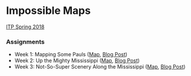 # Impossible Maps
[ITP Spring 2018](https://github.com/MimiOnuoha/Impossible-Maps)
### Assignments
* Week 1: Mapping Some Pauls ([Map](https://ellennickles.github.io/impossible-maps/week1.html), [Blog Post](https://ellennickles.com/itpblog/2018/3/25/week-8-mapping-some-pauls/))
* Week 2: Up the Mighty Mississippi ([Map](https://ellennickles.github.io/impossible-maps/week2/mississippi.html), [Blog Post](https://ellennickles.com/itpblog/2018/3/31/week-9-up-the-mighty-mississippi))
* Week 3: Not-So-Super Scenery Along the Mississippi ([Map](https://ellennickles.github.io/impossible-maps/week3/mississippi.html), [Blog Post](https://ellennickles.com/itpblog/2018/4/7/week-10-not-so-super-scenery-along-the-mississippi))
